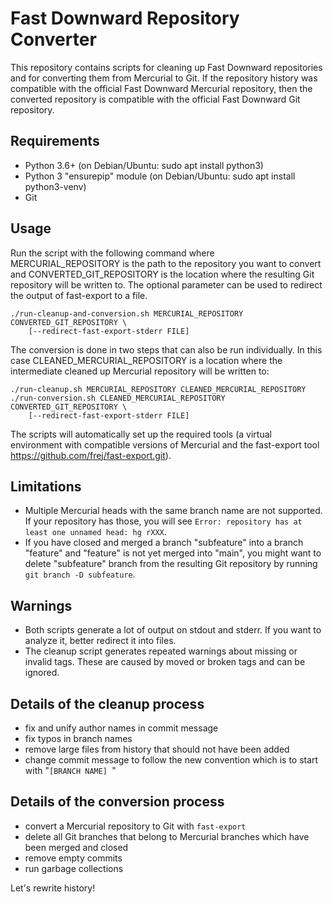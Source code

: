 # Fast Downward Repository Converter

This repository contains scripts for cleaning up Fast Downward repositories
and for converting them from Mercurial to Git. If the repository history was
compatible with the official Fast Downward Mercurial repository, then the converted
repository is compatible with the official Fast Downward Git repository.

## Requirements
  - Python 3.6+ (on Debian/Ubuntu: sudo apt install python3)
  - Python 3 "ensurepip" module (on Debian/Ubuntu: sudo apt install python3-venv)
  - Git

## Usage
  Run the script with the following command where MERCURIAL_REPOSITORY is the path to the 
  repository you want to convert and CONVERTED_GIT_REPOSITORY is the location where the
  resulting Git repository will be written to. The optional parameter can be used to 
  redirect the output of fast-export to a file.

    ./run-cleanup-and-conversion.sh MERCURIAL_REPOSITORY CONVERTED_GIT_REPOSITORY \
        [--redirect-fast-export-stderr FILE]

  The conversion is done in two steps that can also be run individually. In this case
  CLEANED_MERCURIAL_REPOSITORY is a location where the intermediate cleaned up Mercurial 
  repository will be written to:

    ./run-cleanup.sh MERCURIAL_REPOSITORY CLEANED_MERCURIAL_REPOSITORY
    ./run-conversion.sh CLEANED_MERCURIAL_REPOSITORY CONVERTED_GIT_REPOSITORY \
        [--redirect-fast-export-stderr FILE]

The scripts will automatically set up the required tools (a virtual
environment with compatible versions of Mercurial and the fast-export tool
https://github.com/frej/fast-export.git).

## Limitations
- Multiple Mercurial heads with the same branch name are not supported. If your
  repository has those, you will see
  `Error: repository has at least one unnamed head: hg rXXX`.
- If you have closed and merged a branch "subfeature" into a branch "feature"
  and "feature" is not yet merged into "main", you might want to delete "subfeature"
  branch from the resulting Git repository by running `git branch -D subfeature`.

## Warnings
- Both scripts generate a lot of output on stdout and stderr. If you want
  to analyze it, better redirect it into files.
- The cleanup script generates repeated warnings about missing or invalid tags.
  These are caused by moved or broken tags and can be ignored.

## Details of the cleanup process
- fix and unify author names in commit message
- fix typos in branch names
- remove large files from history that should not have been added
- change commit message to follow the new convention which is to start with
"`[BRANCH NAME] `"

## Details of the conversion process
- convert a Mercurial repository to Git with `fast-export`
- delete all Git branches that belong to Mercurial branches which have been
  merged and closed
- remove empty commits
- run garbage collections


Let's rewrite history!
